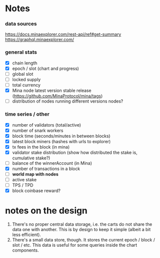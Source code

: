 # Notes
### data sources
https://docs.minaexplorer.com/rest-api/ref#get-summary  
https://graphql.minaexplorer.com/  

### general stats
- [x] chain length  
- [x] epoch / slot (chart and progress)  
- [ ] global slot  
- [ ] locked supply  
- [ ] total currency  
- [x] Mina node latest version stable release (https://github.com/MinaProtocol/mina/tags)  
- [ ] distribution of nodes running different versions nodes?  

### time series / other
- [x] number of validators (total/active)
- [x] number of snark workers  
- [x] block time (seconds/minutes in between blocks)  
- [x] latest block miners (hashes with urls to explorer)  
- [x] tx fees in the block (in mina)  
- [x] validator stake distribution (show how distributed the stake is, cumulative stake?)  
- [ ] balance of the winnerAccount (in Mina)  
- [x] number of transactions in a block  
- [ ] **world map with nodes**  
- [ ] active stake  
- [ ] TPS / TPD  
- [x] block coinbase reward?

# notes on the design
1. There's no proper central data storage, i.e. the carts do not share the data one with another. This is by design to keep it simple (albeit a bit less efficient).
2. There's a small data store, though. It stores the current epoch / block / slot / etc. This data is useful for some queries inside the chart components.
